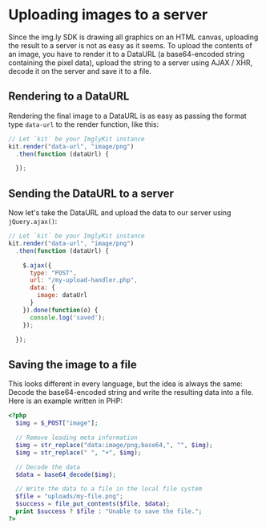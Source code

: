 # Uploading images to a server

Since the img.ly SDK is drawing all graphics on an HTML canvas, uploading the
result to a server is not as easy as it seems. To upload the contents of an
image, you have to render it to a DataURL (a base64-encoded string containing
the pixel data), upload the string to a server using AJAX / XHR, decode it
on the server and save it to a file.

## Rendering to a DataURL

Rendering the final image to a DataURL is as easy as passing the format type
`data-url` to the render function, like this:

```js
// Let `kit` be your ImglyKit instance
kit.render("data-url", "image/png")
  .then(function (dataUrl) {

  });
```

## Sending the DataURL to a server

Now let's take the DataURL and upload the data to our server using `jQuery.ajax()`:

```js
// Let `kit` be your ImglyKit instance
kit.render("data-url", "image/png")
  .then(function (dataUrl) {

    $.ajax({
      type: "POST",
      url: "/my-upload-handler.php",
      data: {
        image: dataUrl
      }
    }).done(function(o) {
      console.log('saved');
    });

  });
```

## Saving the image to a file

This looks different in every language, but the idea is always the same: Decode
the base64-encoded string and write the resulting data into a file. Here is an
example written in PHP:

```php
<?php
  $img = $_POST["image"];

  // Remove leading meta information
  $img = str_replace("data:image/png;base64,", "", $img);
  $img = str_replace(" ", "+", $img);

  // Decode the data
  $data = base64_decode($img);

  // Write the data to a file in the local file system
  $file = "uploads/my-file.png";
  $success = file_put_contents($file, $data);
  print $success ? $file : "Unable to save the file.";
?>
```
